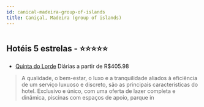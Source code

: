 ```yaml
---
id: canical-madeira-group-of-islands
title: Caniçal, Madeira (group of islands)
---
```


<center><img src="http://www.hotelresb2b.com/images/hoteles/630477_foto_1.JPG" alt="" /></center>


## Hotéis 5 estrelas - ⭐️⭐️⭐️⭐️⭐️

-    [Quinta do Lorde](https://www.hurb.com/hoteis/canical/quinta-do-lorde-JNP-JP046754?cmp=18055) Diárias a partir de R$405.98
   > A qualidade, o bem-estar, o luxo e a tranquilidade aliados à eficiência de um serviço luxuoso e discreto, são as principais características do hotel. 
Exclusivo e único, com uma oferta de lazer completa e dinâmica, piscinas com espaços de apoio, parque in
